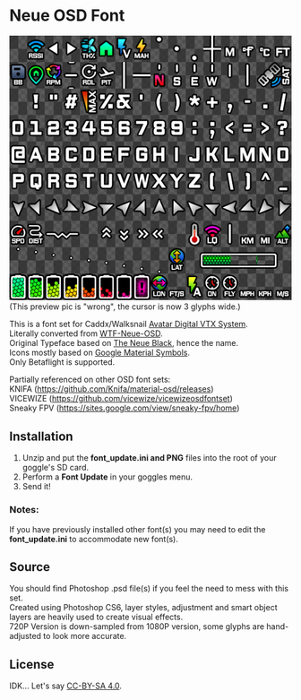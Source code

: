 # Neue OSD Font

![Preview](img/Neue_template.png)  
(This preview pic is "wrong", the cursor is now 3 glyphs wide.)

This is a font set for Caddx/Walksnail [Avatar Digital VTX System](https://caddxfpv.com/collections/walksnail-avatar-system).  
Literally converted from [WTF-Neue-OSD](https://github.com/Kw0ngk4n/WTF-Neue-OSD).  
Original Typeface based on [The Neue Black](https://www.theleagueofmoveabletype.com/the-neue-black), hence the name.  
Icons mostly based on [Google Material Symbols](https://fonts.google.com/icons).  
Only Betaflight is supported.  

Partially referenced on other OSD font sets:  
KNIFA (https://github.com/Knifa/material-osd/releases)  
VICEWIZE (https://github.com/vicewize/vicewizeosdfontset)  
Sneaky FPV (https://sites.google.com/view/sneaky-fpv/home)


## Installation
1. Unzip and put the **font_update.ini and PNG** files into the root of your goggle's SD card.  
2. Perform a **Font Update** in your goggles menu.  
3. Send it!  

### Notes:
If you have previously installed other font(s) you may need to edit the **font_update.ini** to accommodate new font(s).  

## Source  
You should find Photoshop .psd file(s) if you feel the need to mess with this set.  
Created using Photoshop CS6, layer styles, adjustment and smart object layers are heavily used to create visual effects.  
720P Version is down-sampled from 1080P version, some glyphs are hand-adjusted to look more accurate.  

## License  
IDK... Let's say [CC-BY-SA 4.0](https://creativecommons.org/licenses/by-sa/4.0/).

